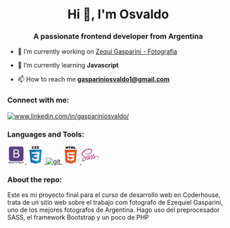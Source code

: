 <h1 align="center">Hi 👋, I'm Osvaldo</h1>
<h3 align="center">A passionate frontend developer from Argentina</h3>

- 🔭 I’m currently working on [Zequi Gasparini - Fotografia](https://github.com/GaspariniOsvaldo/zequigasparini.git)

- 🌱 I’m currently learning **Javascript**

- 📫 How to reach me **gaspariniosvaldo1@gmail.com**

<h3 align="left">Connect with me:</h3>
<p align="left">
<a href="https://linkedin.com/in/www.linkedin.com/in/gaspariniosvaldo/" target="blank"><img align="center" src="https://raw.githubusercontent.com/rahuldkjain/github-profile-readme-generator/master/src/images/icons/Social/linked-in-alt.svg" alt="www.linkedin.com/in/gaspariniosvaldo/" height="30" width="40" /></a>
</p>

<h3 align="left">Languages and Tools:</h3>
<p align="left"> <a href="https://getbootstrap.com" target="_blank"> <img src="https://raw.githubusercontent.com/devicons/devicon/master/icons/bootstrap/bootstrap-plain-wordmark.svg" alt="bootstrap" width="40" height="40"/> </a> <a href="https://www.w3schools.com/css/" target="_blank"> <img src="https://raw.githubusercontent.com/devicons/devicon/master/icons/css3/css3-original-wordmark.svg" alt="css3" width="40" height="40"/> </a> <a href="https://git-scm.com/" target="_blank"> <img src="https://www.vectorlogo.zone/logos/git-scm/git-scm-icon.svg" alt="git" width="40" height="40"/> </a> <a href="https://www.w3.org/html/" target="_blank"> <img src="https://raw.githubusercontent.com/devicons/devicon/master/icons/html5/html5-original-wordmark.svg" alt="html5" width="40" height="40"/> </a> <a href="https://sass-lang.com" target="_blank"> <img src="https://raw.githubusercontent.com/devicons/devicon/master/icons/sass/sass-original.svg" alt="sass" width="40" height="40"/> </a> </p>

<h3 align="left">About the repo:</h3>
<p align="left">
Este es mi proyecto final para el curso de desarrollo web en Coderhouse, trata de un sitio web sobre el trabajo com fotografo de Ezequiel Gasparini, uno de los mejores fotografos de Argentina.
Hago uso del preprocesador SASS, el framework Bootstrap y un poco de PHP
</p>
